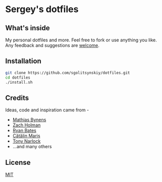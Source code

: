 # Sergey's dotfiles


## What's inside 
My personal dotfiles and more. Feel free to fork or use anything you like.
Any feedback and suggestions are
[welcome](https://github.com/sgolitsynskiy/dotfiles/issues).

## Installation
```bash
git clone https://github.com/sgolitsynskiy/dotfiles.git
cd dotfiles
./install.sh
```

## Credits 
Ideas, code and inspiration came from -
* [Mathias Bynens](https://github.com/mathiasbynens/dotfiles)
* [Zach Holman](https://github.com/holman/dotfiles)
* [Ryan Bates](https://github.com/ryanb/dotfiles)
* [Cătălin Mariș](https://github.com/alrra/dotfiles)
* [Tony Narlock](https://leanpub.com/the-tao-of-tmux/read)
* ...and many others

## License
[MIT](https://github.com/sgolitsynskiy/dotfiles/blob/master/LICENSE)
